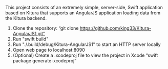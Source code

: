 This project consists of an extremely simple, server-side, Swift application based on Kitura that supports an AngularJS application loading data from the Kitura backend.

1.	Clone the repository: “git clone https://github.com/king33/Kitura-AngularJS1.git”
2.	Run "swift build"
3.	Run "./.build/debug/Kitura-AngularJS1" to start an HTTP server locally
4.	Open web page to localhost:8090
5.	(Optional) Create a .xcodeproj file to view the project in Xcode “swift package generate-xcodeproj”
